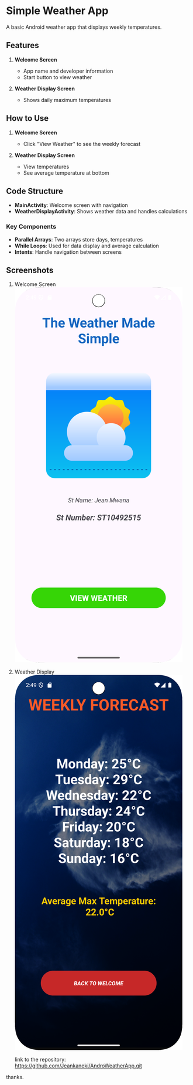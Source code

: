 # Simple Weather App

A basic Android weather app that displays weekly temperatures.

## Features
1. **Welcome Screen**
    - App name and developer information
    - Start button to view weather

2. **Weather Display Screen**
    - Shows daily maximum temperatures

## How to Use
1. **Welcome Screen**
    - Click "View Weather" to see the weekly forecast

2. **Weather Display Screen**
    - View temperatures
    - See average temperature at bottom

## Code Structure
- **MainActivity**: Welcome screen with navigation
- **WeatherDisplayActivity**: Shows weather data and handles calculations
### Key Components
- **Parallel Arrays**: Two arrays store days, temperatures
- **While Loops**: Used for data display and average calculation
- **Intents**: Handle navigation between screens

## Screenshots
1. Welcome Screen  
   ![Screenshot_20250524_144948.png](Screenshot_20250524_144948.png)
2. Weather Display  
   ![Screenshot_20250524_145008.png](Screenshot_20250524_145008.png)

   link to the repository: https://github.com/Jeankaneki/AndroWeatherApp.git 


thanks.
